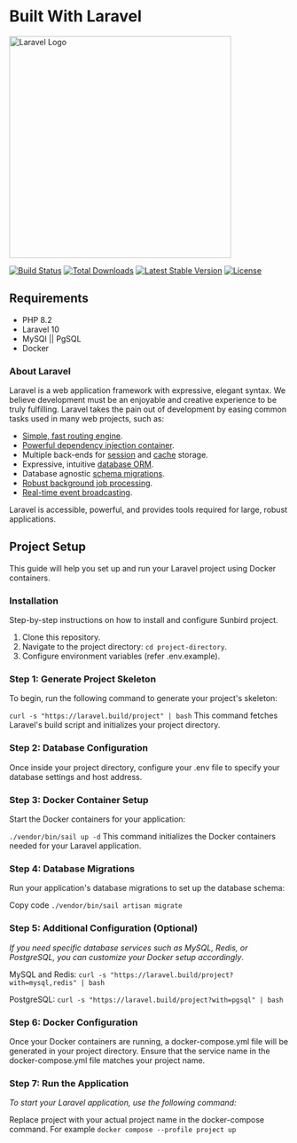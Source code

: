 # Built With Laravel

<a href="https://laravel.com" target="_blank"><img src="https://raw.githubusercontent.com/laravel/art/master/logo-lockup/5%20SVG/2%20CMYK/1%20Full%20Color/laravel-logolockup-cmyk-red.svg" width="400" alt="Laravel Logo"></a>

<a href="https://github.com/laravel/framework/actions"><img src="https://github.com/laravel/framework/workflows/tests/badge.svg" alt="Build Status"></a>
<a href="https://packagist.org/packages/laravel/framework"><img src="https://img.shields.io/packagist/dt/laravel/framework" alt="Total Downloads"></a>
<a href="https://packagist.org/packages/laravel/framework"><img src="https://img.shields.io/packagist/v/laravel/framework" alt="Latest Stable Version"></a>
<a href="https://packagist.org/packages/laravel/framework"><img src="https://img.shields.io/packagist/l/laravel/framework" alt="License"></a>


## Requirements

* PHP 8.2
* Laravel 10
* MySQl || PgSQL
* Docker


### About Laravel

Laravel is a web application framework with expressive, elegant syntax. We believe development must be an enjoyable and creative experience to be truly fulfilling. Laravel takes the pain out of development by easing common tasks used in many web projects, such as:

- [Simple, fast routing engine](https://laravel.com/docs/routing).
- [Powerful dependency injection container](https://laravel.com/docs/container).
- Multiple back-ends for [session](https://laravel.com/docs/session) and [cache](https://laravel.com/docs/cache) storage.
- Expressive, intuitive [database ORM](https://laravel.com/docs/eloquent).
- Database agnostic [schema migrations](https://laravel.com/docs/migrations).
- [Robust background job processing](https://laravel.com/docs/queues).
- [Real-time event broadcasting](https://laravel.com/docs/broadcasting).

Laravel is accessible, powerful, and provides tools required for large, robust applications.



## Project Setup
This guide will help you set up and run your Laravel project using Docker containers.
### Installation

Step-by-step instructions on how to install and configure Sunbird project.

1. Clone this repository.
2. Navigate to the project directory: `cd project-directory`.
4. Configure environment variables (refer .env.example).

### Step 1: **Generate Project Skeleton**
To begin, run the following command to generate your project's skeleton:

`curl -s "https://laravel.build/project" | bash`
This command fetches Laravel's build script and initializes your project directory.

### Step 2: **Database Configuration**
Once inside your project directory, configure your .env file to specify your database settings and host address.

### Step 3: **Docker Container Setup**
Start the Docker containers for your application:

`./vendor/bin/sail up -d`
This command initializes the Docker containers needed for your Laravel application.

### Step 4: **Database Migrations**
Run your application's database migrations to set up the database schema:

Copy code
`./vendor/bin/sail artisan migrate`

### Step 5: Additional Configuration (Optional)
_If you need specific database services such as MySQL, Redis, or PostgreSQL, you can customize your Docker setup
accordingly_.

MySQL and Redis:
`curl -s "https://laravel.build/project?with=mysql,redis" | bash`

PostgreSQL:
`curl -s "https://laravel.build/project?with=pgsql" | bash`

### Step 6: **Docker Configuration**
Once your Docker containers are running, a docker-compose.yml file will be generated in your project directory. Ensure
that the service name in the docker-compose.yml file matches your project name.

### Step 7: **Run the Application**
_To start your Laravel application, use the following command:_


Replace project with your actual project name in the docker-compose command.
For example
`docker compose --profile project up`